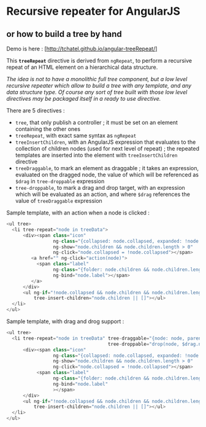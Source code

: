# Recursive repeater for AngularJS
## or how to build a tree by hand

Demo is here : [http://tchatel.github.io/angular-treeRepeat/]


This **`treeRepeat`** directive is derived from `ngRepeat`, to perform a recursive repeat of an HTML element
on a hierarchical data structure.

_The idea is not to have a monolithic full tree component, but a low level recursive repeater which allow to build a
tree with any template, and any data structure type. Of course any sort of tree built with those low level directives may be
packaged itself in a ready to use directive._

There are 5 directives :

* `tree`, that only publish a controller ; it must be set on an element containing the other ones
* `treeRepeat`, with exact same syntax as `ngRepeat`
* `treeInsertChildren`, with an AngularJS expression that evaluates to the collection of children nodes
       (used for next level of repeat) ; the repeated templates are inserted into the element with `treeInsertChildren`
       directive
* `treeDraggable`, to mark an element as draggable ; it takes an expression, evaluated on the dragged node, the
        value of which will be referenced as `$drag` in `tree-droppable` expression
* `tree-droppable`, to mark a drag and drop target, with an expression which will be evaluated as an action, and where
        `$drag` references the value of `treeDraggable` expression

Sample template, with an action when a node is clicked :

```JavaScript
<ul tree>
  <li tree-repeat="node in treeData">
      <div><span class="icon"
                 ng-class="{collapsed: node.collapsed, expanded: !node.collapsed}"
                 ng-show="node.children && node.children.length > 0"
                 ng-click="node.collapsed = !node.collapsed"></span>
         <a href="" ng-click="action(node)">
           <span class="label"
                 ng-class="{folder: node.children && node.children.length > 0}"
                 ng-bind="node.label"></span>
         </a>
      </div>
      <ul ng-if="!node.collapsed && node.children && node.children.length > 0"
          tree-insert-children="node.children || []"></ul>
  </li>
</ul>
```


Sample template, with drag and drog support :

```JavaScript
<ul tree>
  <li tree-repeat="node in treeData" tree-draggable="{node: node, parent: $parent.node}"
                                     tree-droppable="drop(node, $drag.node, $drag.parent)">
      <div><span class="icon"
                 ng-class="{collapsed: node.collapsed, expanded: !node.collapsed}"
                 ng-show="node.children && node.children.length > 0"
                 ng-click="node.collapsed = !node.collapsed"></span>
           <span class="label"
                 ng-class="{folder: node.children && node.children.length > 0}"
                 ng-bind="node.label"
                 ></span>
      </div>
      <ul ng-if="!node.collapsed && node.children && node.children.length > 0"
          tree-insert-children="node.children || []"></ul>
  </li>
</ul>
```


